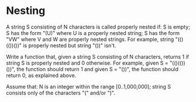 Nesting
=======

A string S consisting of N characters is called properly nested if:
S is empty;
S has the form "(U)" where U is a properly nested string;
S has the form "VW" where V and W are properly nested strings.
For example, string "(()(())())" is properly nested but string "())" isn't.

Write a function that, given a string S consisting of N characters, returns 1 if string S is properly nested and 0 otherwise.
For example, given S = "(()(())())", the function should return 1 and given S = "())", the function should return 0, as explained above.

Assume that:
N is an integer within the range [0..1,000,000];
string S consists only of the characters "(" and/or ")".
